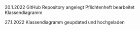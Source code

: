 20.1.2022
GitHub Repository angelegt
Pflichtenheft bearbeitet
Klassendiagramm


27.1.2022
Klassendiagramm geupdated und hochgeladen
